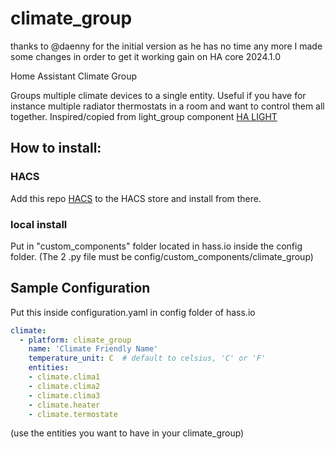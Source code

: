 # climate_group

thanks to @daenny for the initial version as he has no time any more I made some changes in order to get it working gain on HA core 2024.1.0

Home Assistant Climate Group

Groups multiple climate devices to a single entity. Useful if you have for instance multiple radiator thermostats in a room and want to control them all together.
Inspired/copied from light_group component [HA LIGHT](https://github.com/home-assistant/home-assistant/blob/dev/homeassistant/components/group/light.py)

## How to install:

### HACS
Add this repo [HACS](https://github.com/acdcnow/climate_group) to the HACS store and install from there.

### local install
Put in "custom_components" folder located in hass.io inside the config folder.
(The 2 .py file must be config/custom_components/climate_group)



## Sample Configuration

Put this inside configuration.yaml in config folder of hass.io

```yaml
climate:
  - platform: climate_group
    name: 'Climate Friendly Name'
    temperature_unit: C  # default to celsius, 'C' or 'F'
    entities:
    - climate.clima1
    - climate.clima2
    - climate.clima3
    - climate.heater
    - climate.termostate
```

(use the entities you want to have in your climate_group)
